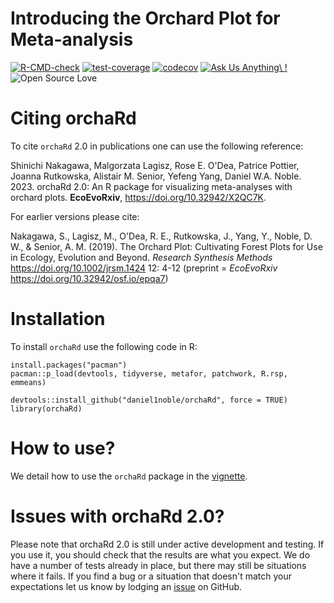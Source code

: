 # Introducing the Orchard Plot for Meta-analysis
[![R-CMD-check](https://github.com/daniel1noble/orchaRd/actions/workflows/check-standard.yaml/badge.svg)](https://github.com/daniel1noble/orchaRd/actions/workflows/check-standard.yaml)
[![test-coverage](https://github.com/daniel1noble/orchaRd/actions/workflows/test-coverage.yaml/badge.svg)](https://github.com/daniel1noble/orchaRd/actions/workflows/test-coverage.yaml)
[![codecov](https://codecov.io/gh/daniel1noble/orchaRd/branch/main/graph/badge.svg?token=KqQLvcGfLv)](https://codecov.io/gh/daniel1noble/orchaRd)
[![Ask Us Anything\ !](https://img.shields.io/badge/Ask%20me-anything-1abc9c.svg)](https://github.com/daniel1noble/orchaRd/issues/new)
![Open Source Love](https://badges.frapsoft.com/os/v2/open-source.svg?v=103)

# Citing orchaRd

To cite `orchaRd` 2.0 in publications one can use the following reference:

Shinichi Nakagawa, Malgorzata Lagisz, Rose E. O'Dea, Patrice Pottier, Joanna Rutkowska, Alistair M. Senior, Yefeng Yang, Daniel W.A. Noble. 2023. orchaRd 2.0: An R package for visualizing meta-analyses with orchard plots. **EcoEvoRxiv**, https://doi.org/10.32942/X2QC7K. 

For earlier versions please cite:

Nakagawa, S., Lagisz, M., O'Dea, R. E., Rutkowska, J., Yang, Y., Noble, D. W., & Senior, A. M. (2019). The Orchard Plot: Cultivating Forest Plots for Use in Ecology, Evolution and Beyond. *Research Synthesis Methods* https://doi.org/10.1002/jrsm.1424 12: 4-12 (preprint = *EcoEvoRxiv* https://doi.org/10.32942/osf.io/epqa7)

# Installation
To install `orchaRd` use the following code in R:

```
install.packages("pacman")
pacman::p_load(devtools, tidyverse, metafor, patchwork, R.rsp, emmeans)

devtools::install_github("daniel1noble/orchaRd", force = TRUE)
library(orchaRd)
```

# How to use?
We detail how to use the `orchaRd` package in the [vignette](https://daniel1noble.github.io/orchaRd/). 

# Issues with orchaRd 2.0?
Please note that orchaRd 2.0 is still under active development and testing. If you use it, you should check that the results are what you expect. We do have a number of tests already in place, but there may still be situations where it fails. If you find a bug or a situation that doesn't match your expectations let us know by lodging an [issue](https://github.com/daniel1noble/orchaRd/issues) on GitHub. 
